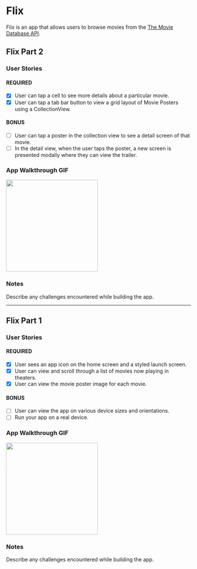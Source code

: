 # Flix

Flix is an app that allows users to browse movies from the [The Movie Database API](http://docs.themoviedb.apiary.io/#).


## Flix Part 2

### User Stories

#### REQUIRED 
- [x] User can tap a cell to see more details about a particular movie.
- [x] User can tap a tab bar button to view a grid layout of Movie Posters using a CollectionView.

#### BONUS
- [ ]  User can tap a poster in the collection view to see a detail screen of that movie.
- [ ]  In the detail view, when the user taps the poster, a new screen is presented modally where they can view the trailer.

### App Walkthrough GIF

<img src="YOUR_GIF_URL_HERE" width=250><br>

### Notes
Describe any challenges encountered while building the app.

---

## Flix Part 1

### User Stories

#### REQUIRED 
- [x] User sees an app icon on the home screen and a styled launch screen.
- [x] User can view and scroll through a list of movies now playing in theaters.
- [x] User can view the movie poster image for each movie.

#### BONUS
- [ ] User can view the app on various device sizes and orientations.
- [ ] Run your app on a real device.

### App Walkthrough GIF

<img src="https://drive.google.com/file/d/1xyeAFyij_l69ugV9WQ4XM3VBiPSfhAVQ/view?usp=sharing" width=250><br>

### Notes
Describe any challenges encountered while building the app.
